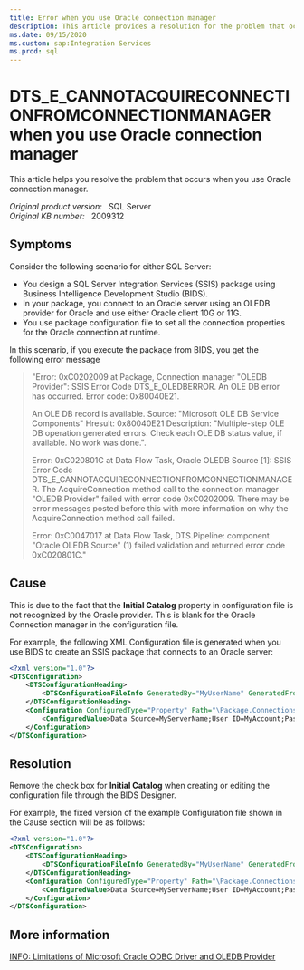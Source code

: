```yaml
---
title: Error when you use Oracle connection manager
description: This article provides a resolution for the problem that occurs when you use Oracle connection manager.
ms.date: 09/15/2020
ms.custom: sap:Integration Services
ms.prod: sql
---
```

# DTS_E_CANNOTACQUIRECONNECTIONFROMCONNECTIONMANAGER when you use Oracle connection manager

This article helps you resolve the problem that occurs when you use Oracle connection manager.

_Original product version:_ &nbsp; SQL Server  
_Original KB number:_ &nbsp; 2009312

## Symptoms

Consider the following scenario for either SQL Server:

- You design a SQL Server Integration Services (SSIS) package using Business Intelligence Development Studio (BIDS).
- In your package, you connect to an Oracle server using an OLEDB provider for Oracle and use either Oracle client 10G or 11G.
- You use package configuration file to set all the connection properties for the Oracle connection at runtime.

In this scenario, if you execute the package from BIDS, you get the following error message

> "Error: 0xC0202009 at Package, Connection manager "OLEDB Provider": SSIS Error Code DTS_E_OLEDBERROR. An OLE DB error has occurred. Error code: 0x80040E21.
>
> An OLE DB record is available. Source: "Microsoft OLE DB Service Components" Hresult: 0x80040E21 Description: "Multiple-step OLE DB operation generated errors. Check each OLE DB status value, if available. No work was done.".
>
> Error: 0xC020801C at Data Flow Task, Oracle OLEDB Source [1]: SSIS Error Code DTS_E_CANNOTACQUIRECONNECTIONFROMCONNECTIONMANAGER. The AcquireConnection method call to the connection manager "OLEDB Provider" failed with error code 0xC0202009. There may be error messages posted before this with more information on why the AcquireConnection method call failed.
>
> Error: 0xC0047017 at Data Flow Task, DTS.Pipeline: component "Oracle OLEDB Source" (1) failed validation and returned error code 0xC020801C."

## Cause

This is due to the fact that the **Initial Catalog** property in configuration file is not recognized by the Oracle provider. This is blank for the Oracle Connection manager in the configuration file.

For example, the following XML Configuration file is generated when you use BIDS to create an SSIS package that connects to an Oracle server:

```xml
<?xml version="1.0"?>
<DTSConfiguration>  
    <DTSConfigurationHeading>
        <DTSConfigurationFileInfo GeneratedBy="MyUserName" GeneratedFromPackageName="MyPackage" GeneratedFromPackageID="<guid>" GeneratedDate="2/22/2010 9:00:00 PM"/>
    </DTSConfigurationHeading>
    <Configuration ConfiguredType="Property" Path="\Package.Connections[MyConnectionManager].Properties[ConnectionString]" ValueType="String"> 
        <ConfiguredValue>Data Source=MyServerName;User ID=MyAccount;Password=MyPassword; **Initial Catalog=**; Provider=MSDAORA.1;Persist Security Info=True;</ConfiguredValue>
    </Configuration>
</DTSConfiguration>
```

## Resolution

Remove the check box for **Initial Catalog** when creating or editing the configuration file through the BIDS Designer.

For example, the fixed version of the example Configuration file shown in the Cause section will be as follows:

```xml
<?xml version="1.0"?>
<DTSConfiguration>  
    <DTSConfigurationHeading>
        <DTSConfigurationFileInfo GeneratedBy="MyUserName" GeneratedFromPackageName="MyPackage" GeneratedFromPackageID="<guid>" GeneratedDate="2/22/2010 9:00:00 PM"/>
    </DTSConfigurationHeading>
    <Configuration ConfiguredType="Property" Path="\Package.Connections[MyConnectionManager].Properties[ConnectionString]" ValueType="String">
        <ConfiguredValue>Data Source=MyServerName;User ID=MyAccount;Password=MyPassword;Provider=MSDAORA.1;Persist Security Info=True;</ConfiguredValue>
    </Configuration>
</DTSConfiguration>
```

## More information

[INFO: Limitations of Microsoft Oracle ODBC Driver and OLEDB Provider](http://c-bit.org/kb/244661/EN-US/)
